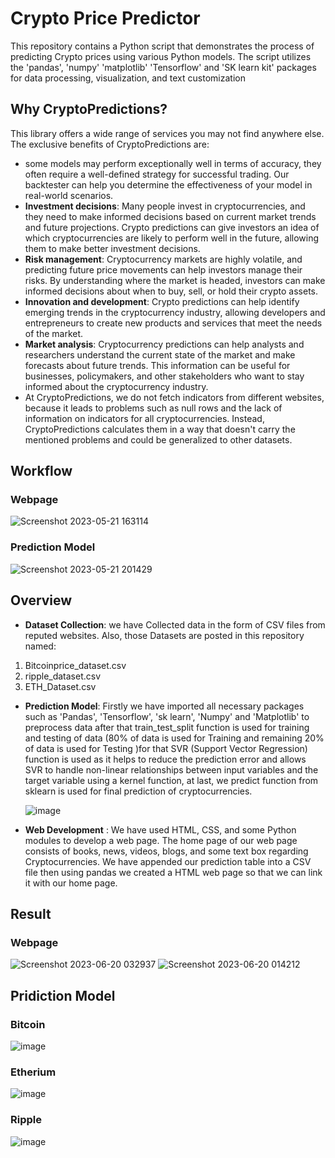 # Crypto Price Predictor
This repository contains a Python script that demonstrates the process of predicting Crypto prices using various Python models. The script utilizes the 'pandas', 'numpy' 'matplotlib' 'Tensorflow' and 'SK learn kit' packages for data processing, visualization, and text customization
## Why CryptoPredictions?
This library offers a wide range of services you may not find anywhere else. The exclusive benefits of CryptoPredictions are:
* some models may perform exceptionally well in terms of accuracy, they often require a well-defined strategy for successful trading. Our backtester can help you determine the effectiveness of your model in real-world scenarios.
* **Investment decisions**: Many people invest in cryptocurrencies, and they need to make informed decisions based on current market trends and future projections. Crypto predictions can give investors an idea of which cryptocurrencies are likely to perform well in the future, allowing them to make better investment decisions.
* **Risk management**: Cryptocurrency markets are highly volatile, and predicting future price movements can help investors manage their risks. By understanding where the market is headed, investors can make informed decisions about when to buy, sell, or hold their crypto assets.
* **Innovation and development**: Crypto predictions can help identify emerging trends in the cryptocurrency industry, allowing developers and entrepreneurs to create new products and services that meet the needs of the market.
* **Market analysis**: Cryptocurrency predictions can help analysts and researchers understand the current state of the market and make forecasts about future trends. This information can be useful for businesses, policymakers, and other stakeholders who want to stay informed about the cryptocurrency industry.
* At CryptoPredictions, we do not fetch indicators from different websites, because it leads to problems such as null rows and the lack of information on indicators for all cryptocurrencies. Instead, CryptoPredictions calculates them in a way that doesn't carry the mentioned problems and could be generalized to other datasets.
## Workflow
### Webpage
![Screenshot 2023-05-21 163114](https://github.com/kuzum09/Crypto_Price_Predictor/assets/126418779/6ce9d2fd-7899-48ba-b1fa-b93975f0d99d)
### Prediction Model
![Screenshot 2023-05-21 201429](https://github.com/kuzum09/Crypto_Price_Predictor/assets/126418779/afdb0950-6f98-4450-86d0-23ec97ff1728)

## Overview
* **Dataset Collection**: we have Collected data in the form of CSV files from reputed websites. Also, those Datasets are posted in this repository named:
 1.  Bitcoinprice_dataset.csv
 2.  ripple_dataset.csv
 3.  ETH_Dataset.csv
* **Prediction Model**: Firstly we have imported all necessary packages such as 'Pandas', 'Tensorflow', 'sk learn', 'Numpy' and 'Matplotlib' to preprocess data after that train_test_split function is used for training and testing of data (80% of data is used for Training and remaining 20% of data is used for Testing )for that SVR (Support Vector Regression) function is used as it helps to reduce the prediction error and allows SVR to handle non-linear relationships between input variables and the target variable using a kernel function, at last, we predict function from sklearn is used for final prediction of cryptocurrencies.

  ![image](https://github.com/kuzum09/Crypto_Price_Predictor/assets/126418779/cddcb589-aac6-4f0e-b775-7efac4044eac)
  
* **Web Development** : We have used HTML, CSS, and some Python modules to develop a web page. The home page of our web page consists of books, news, videos, blogs, and some text box regarding Cryptocurrencies. We have appended our prediction table into a CSV file then using pandas we created a HTML web page so that we can link it with our home page.
  
## Result
### Webpage
![Screenshot 2023-06-20 032937](https://github.com/kuzum09/Crypto_Price_Predictor/assets/126418779/e962ffd7-47a2-474e-8827-5a73b0fbb476)
![Screenshot 2023-06-20 014212](https://github.com/kuzum09/Crypto_Price_Predictor/assets/126418779/c988beb0-ebe8-4322-ac35-0c185181126a)
## Pridiction Model
### Bitcoin
![image](https://github.com/kuzum09/Crypto_Price_Predictor/assets/126418779/90e94481-08d9-4fab-b6a0-cda7c828c35f)
### Etherium
![image](https://github.com/kuzum09/Crypto_Price_Predictor/assets/126418779/4c088755-8ec5-4086-a1cb-91d03766ce6a)
### Ripple
![image](https://github.com/kuzum09/Crypto_Price_Predictor/assets/126418779/99d75eb1-3ed8-4fce-89f0-44c809479f13)




